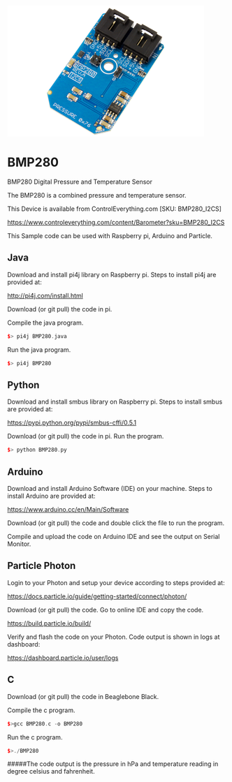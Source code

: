 [![BMP280](BMP280_I2CS.png)](https://www.controleverything.com/content/Barometer?sku=BMP280_I2CS)
# BMP280
BMP280 Digital Pressure and Temperature Sensor

The BMP280 is a combined pressure and temperature sensor.

This Device is available from ControlEverything.com [SKU: BMP280_I2CS]

https://www.controleverything.com/content/Barometer?sku=BMP280_I2CS

This Sample code can be used with Raspberry pi, Arduino and Particle.

## Java
Download and install pi4j library on Raspberry pi. Steps to install pi4j are provided at:

http://pi4j.com/install.html

Download (or git pull) the code in pi.

Compile the java program.
```cpp
$> pi4j BMP280.java
```

Run the java program.
```cpp
$> pi4j BMP280
```

## Python
Download and install smbus library on Raspberry pi. Steps to install smbus are provided at:

https://pypi.python.org/pypi/smbus-cffi/0.5.1

Download (or git pull) the code in pi. Run the program.

```cpp
$> python BMP280.py
```

## Arduino
Download and install Arduino Software (IDE) on your machine. Steps to install Arduino are provided at:

https://www.arduino.cc/en/Main/Software

Download (or git pull) the code and double click the file to run the program.

Compile and upload the code on Arduino IDE and see the output on Serial Monitor.


## Particle Photon

Login to your Photon and setup your device according to steps provided at:

https://docs.particle.io/guide/getting-started/connect/photon/

Download (or git pull) the code. Go to online IDE and copy the code.

https://build.particle.io/build/

Verify and flash the code on your Photon. Code output is shown in logs at dashboard:

https://dashboard.particle.io/user/logs

## C

Download (or git pull) the code in Beaglebone Black.

Compile the c program.
```cpp
$>gcc BMP280.c -o BMP280
```
Run the c program.
```cpp
$>./BMP280
```
#####The code output is the pressure in hPa and temperature reading in degree celsius and fahrenheit.
